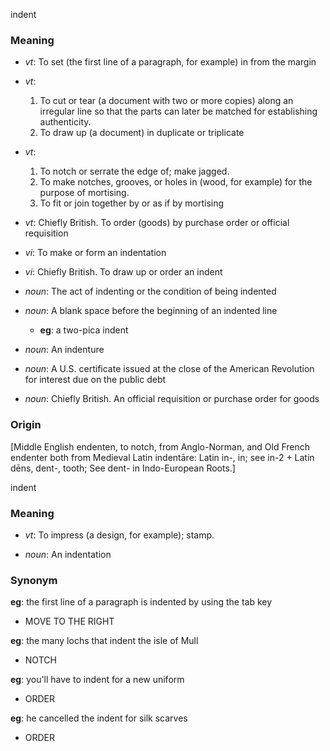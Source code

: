 indent
### Meaning
+ _vt_: To set (the first line of a paragraph, for example) in from the margin
+ _vt_:
   1. To cut or tear (a document with two or more copies) along an irregular line so that the parts can later be matched for establishing authenticity.
   2. To draw up (a document) in duplicate or triplicate
+ _vt_:
   1. To notch or serrate the edge of; make jagged.
   2. To make notches, grooves, or holes in (wood, for example) for the purpose of mortising.
   3. To fit or join together by or as if by mortising
+ _vt_: Chiefly British. To order (goods) by purchase order or official requisition

+ _vi_: To make or form an indentation
+ _vi_: Chiefly British. To draw up or order an indent

+ _noun_: The act of indenting or the condition of being indented
+ _noun_: A blank space before the beginning of an indented line
    + __eg__: a two-pica indent
+ _noun_: An indenture
+ _noun_: A U.S. certificate issued at the close of the American Revolution for interest due on the public debt
+ _noun_: Chiefly British. An official requisition or purchase order for goods

### Origin

[Middle English endenten, to notch, from Anglo-Norman, and Old French endenter both from Medieval Latin indentāre: Latin in-, in; see in-2 + Latin dēns, dent-, tooth; See dent- in Indo-European Roots.]

indent
### Meaning
+ _vt_: To impress (a design, for example); stamp.

+ _noun_: An indentation

### Synonym

__eg__: the first line of a paragraph is indented by using the tab key

+ MOVE TO THE RIGHT

__eg__: the many lochs that indent the isle of Mull

+ NOTCH

__eg__: you'll have to indent for a new uniform

+ ORDER

__eg__: he cancelled the indent for silk scarves

+ ORDER


